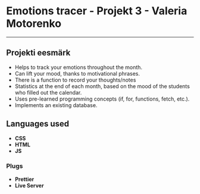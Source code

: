 # **Emotions tracer** - Projekt 3 - Valeria Motorenko

---

## Projekti eesmärk

- Helps to track your emotions throughout the month.
- Can lift your mood, thanks to motivational phrases.
- There is a function to record your thoughts/notes
- Statistics at the end of each month, based on the mood of the students who filled out the calendar.
- Uses pre-learned programming concepts (if, for, functions, fetch, etc.).
- Implements an existing database.

## Languages used

- **CSS**
- **HTML**
- **JS**

### Plugs

- **Prettier**
- **Live Server**
